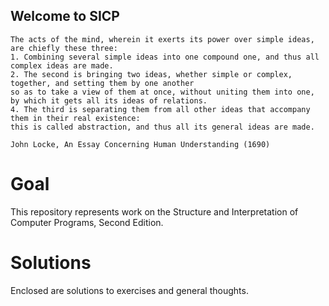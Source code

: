 ## Welcome to SICP

>
	The acts of the mind, wherein it exerts its power over simple ideas, are chiefly these three: 
	1. Combining several simple ideas into one compound one, and thus all complex ideas are made. 
	2. The second is bringing two ideas, whether simple or complex, together, and setting them by one another
	so as to take a view of them at once, without uniting them into one, by which it gets all its ideas of relations.
	4. The third is separating them from all other ideas that accompany them in their real existence: 
	this is called abstraction, and thus all its general ideas are made.

	John Locke, An Essay Concerning Human Understanding (1690)
>

# Goal
This repository represents work on the Structure and Interpretation of Computer Programs, Second Edition.

# Solutions
Enclosed are solutions to exercises and general thoughts.
